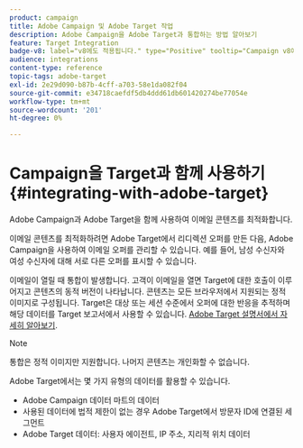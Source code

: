```yaml
---
product: campaign
title: Adobe Campaign 및 Adobe Target 작업
description: Adobe Campaign을 Adobe Target과 통합하는 방법 알아보기
feature: Target Integration
badge-v8: label="v8에도 적용됩니다." type="Positive" tooltip="Campaign v8에도 적용됩니다."
audience: integrations
content-type: reference
topic-tags: adobe-target
exl-id: 2e29d090-b87b-4cff-a703-58e1da082f04
source-git-commit: e34718caefdf5db4ddd61db601420274be77054e
workflow-type: tm+mt
source-wordcount: '201'
ht-degree: 0%

---
```


# Campaign을 Target과 함께 사용하기{#integrating-with-adobe-target}



Adobe Campaign과 Adobe Target을 함께 사용하여 이메일 콘텐츠를 최적화합니다.

이메일 콘텐츠를 최적화하려면 Adobe Target에서 리디렉션 오퍼를 만든 다음, Adobe Campaign을 사용하여 이메일 오퍼를 관리할 수 있습니다. 예를 들어, 남성 수신자와 여성 수신자에 대해 서로 다른 오퍼를 표시할 수 있습니다.

이메일이 열릴 때 통합이 발생합니다. 고객이 이메일을 열면 Target에 대한 호출이 이루어지고 콘텐츠의 동적 버전이 나타납니다. 콘텐츠는 모든 브라우저에서 지원되는 정적 이미지로 구성됩니다. Target은 대상 또는 세션 수준에서 오퍼에 대한 반응을 추적하며 해당 데이터를 Target 보고서에서 사용할 수 있습니다. [Adobe Target 설명서에서 자세히 알아보기](https://experienceleague.adobe.com/docs/target/using/integrate/campaign-and-target.html?lang=ko).


>[!NOTE]
>
>통합은 정적 이미지만 지원합니다. 나머지 콘텐츠는 개인화할 수 없습니다.

Adobe Target에서는 몇 가지 유형의 데이터를 활용할 수 있습니다.

* Adobe Campaign 데이터 마트의 데이터
* 사용된 데이터에 법적 제한이 없는 경우 Adobe Target에서 방문자 ID에 연결된 세그먼트
* Adobe Target 데이터: 사용자 에이전트, IP 주소, 지리적 위치 데이터
